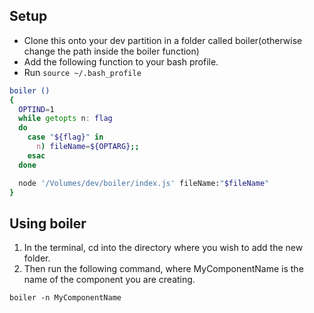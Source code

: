 ## Setup
- Clone this onto your dev partition in a folder called boiler(otherwise change the path inside the boiler function)
- Add the following function to your bash profile.
- Run ```source ~/.bash_profile```

```sh
boiler ()
{
  OPTIND=1
  while getopts n: flag
  do
    case "${flag}" in
      n) fileName=${OPTARG};;
    esac
  done

  node '/Volumes/dev/boiler/index.js' fileName:"$fileName"
}
```

## Using boiler
1.  In the terminal, cd into the directory where you wish to add the new folder.
2.  Then run the following command, where MyComponentName is the name of the component you are creating.
```
boiler -n MyComponentName
```
